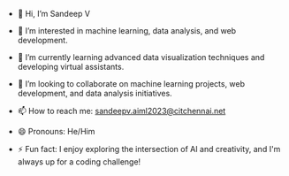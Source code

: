- 👋 Hi, I’m Sandeep V

- 👀 I’m interested in machine learning, data analysis, and web development.

- 🌱 I’m currently learning advanced data visualization techniques and developing virtual assistants.

- 💞️ I’m looking to collaborate on machine learning projects, web development, and data analysis initiatives.

- 📫 How to reach me: [sandeepv.aiml2023@citchennai.net](mailto:sandeepv.aiml2023@citchennai.net)

- 😄 Pronouns: He/Him

- ⚡ Fun fact: I enjoy exploring the intersection of AI and creativity, and I'm always up for a coding challenge!
